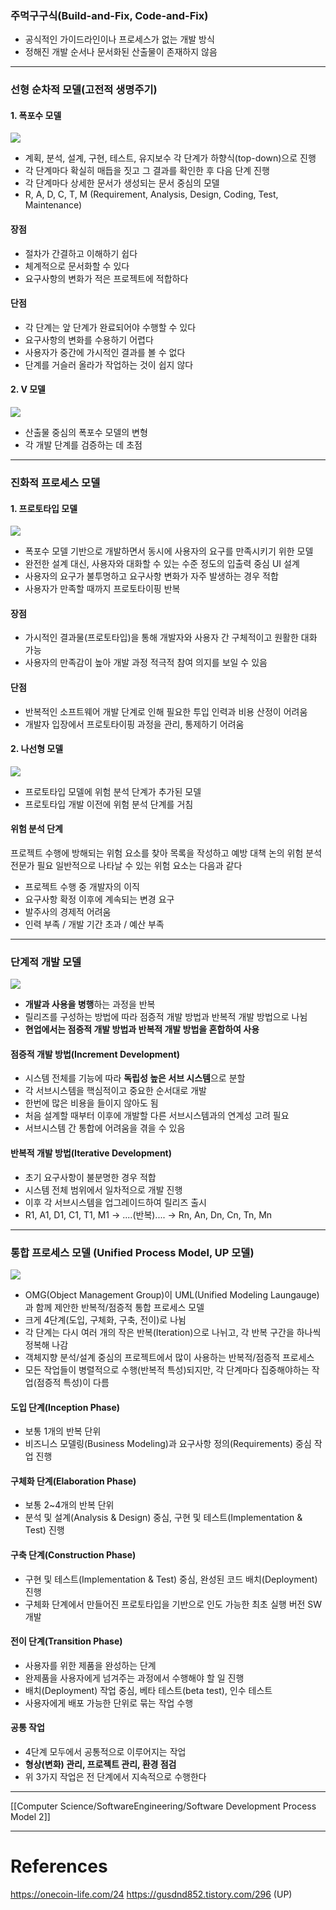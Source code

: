
### 주먹구구식(Build-and-Fix, Code-and-Fix)

- 공식적인 가이드라인이나 프로세스가 없는 개발 방식
- 정해진 개발 순서나 문서화된 산출물이 존재하지 않음

---
### 선형 순차적 모델(고전적 생명주기)

#### 1. 폭포수 모델

![](images/software-engineering/waterfall-model.png)

- 계획, 분석, 설계, 구현, 테스트, 유지보수 각 단계가 하향식(top-down)으로 진행
- 각 단계마다 확실히 매듭을 짓고 그 결과를 확인한 후 다음 단계 진행
- 각 단계마다 상세한 문서가 생성되는 문서 중심의 모델
- R, A, D, C, T, M (Requirement, Analysis, Design, Coding, Test, Maintenance)

#### 장점
- 절차가 간결하고 이해하기 쉽다
- 체계적으로 문서화할 수 있다
- 요구사항의 변화가 적은 프로젝트에 적합하다

#### 단점
- 각 단계는 앞 단계가 완료되어야 수행할 수 있다
- 요구사항의 변화를 수용하기 어렵다
- 사용자가 중간에 가시적인 결과를 볼 수 없다
- 단계를 거슬러 올라가 작업하는 것이 쉽지 않다

#### 2. V 모델

![](images/software-engineering/v-model.png)

- 산출물 중심의 폭포수 모델의 변형 
- 각 개발 단계를 검증하는 데 초점

---

### 진화적 프로세스 모델

#### 1. 프로토타입 모델

![](images/software-engineering/prototype-model.png)

- 폭포수 모델 기반으로 개발하면서 동시에 사용자의 요구를 만족시키기 위한 모델
- 완전한 설계 대신, 사용자와 대화할 수 있는 수준 정도의 입출력 중심 UI 설계
- 사용자의 요구가 불투명하고 요구사항 변화가 자주 발생하는 경우 적합
- 사용자가 만족할 때까지 프로토타이핑 반복

#### 장점
- 가시적인 결과물(프로토타입)을 통해 개발자와 사용자 간 구체적이고 원활한 대화 가능
- 사용자의 만족감이 높아 개발 과정 적극적 참여 의지를 보일 수 있음
#### 단점
- 반복적인 소프트웨어 개발 단계로 인해 필요한 투입 인력과 비용 산정이 어려움
- 개발자 입장에서 프로토타이핑 과정을 관리, 통제하기 어려움

#### 2. 나선형 모델

![](images/software-engineering/spiral-model.png)

- 프로토타입 모델에 위험 분석 단계가 추가된 모델
- 프로토타입 개발 이전에 위험 분석 단계를 거침

#### 위험 분석 단계
프로젝트 수행에 방해되는 위험 요소를 찾아 목록을 작성하고 예방 대책 논의
위험 분석 전문가 필요
일반적으로 나타날 수 있는 위험 요소는 다음과 같다

- 프로젝트 수행 중 개발자의 이직
- 요구사항 확정 이후에 계속되는 변경 요구
- 발주사의 경제적 어려움
- 인력 부족 / 개발 기간 초과 / 예산 부족

---

### 단계적 개발 모델

![](images/software-engineering/phased-dev-model.png)

- **개발과 사용을 병행**하는 과정을 반복
- 릴리즈를 구성하는 방법에 따라 점증적 개발 방법과 반복적 개발 방법으로 나뉨
- **현업에서는 점증적 개발 방법과 반복적 개발 방법을 혼합하여 사용**

#### 점증적 개발 방법(Increment Development)
- 시스템 전체를 기능에 따라 **독립성 높은 서브 시스템**으로 분할
- 각 서브시스템을 핵심적이고 중요한 순서대로 개발
- 한번에 많은 비용을 들이지 않아도 됨
- 처음 설계할 때부터 이후에 개발할 다른 서브시스템과의 연계성 고려 필요
- 서브시스템 간 통합에 어려움을 겪을 수 있음

#### 반복적 개발 방법(Iterative Development)
- 초기 요구사항이 불분명한 경우 적합
- 시스템 전체 범위에서 일차적으로 개발 진행
- 이후 각 서브시스템을 업그레이드하여 릴리즈 출시
- R1, A1, D1, C1, T1, M1 -> ....(반복).... -> Rn, An, Dn, Cn, Tn, Mn

---

### 통합 프로세스 모델 (Unified Process Model, UP 모델)


![](images/software-engineering/up-model.png)

- OMG(Object Management Group)이 UML(Unified Modeling Laungauge)과 함께 제안한 반복적/점증적 통합 프로세스 모델
- 크게 4단계(도입, 구체화, 구축, 전이)로 나뉨
- 각 단계는 다시 여러 개의 작은 반복(Iteration)으로 나뉘고, 각 반복 구간을 하나씩 정복해 나감
- 객체지향 분석/설계 중심의 프로젝트에서 많이 사용하는 반복적/점증적 프로세스
- 모든 작업들이 병렬적으로 수행(반복적 특성)되지만, 각 단계마다 집중해야하는 작업(점증적 특성)이 다름

#### 도입 단계(Inception Phase)
- 보통 1개의 반복 단위
- 비즈니스 모델링(Business Modeling)과 요구사항 정의(Requirements) 중심 작업 진행

#### 구체화 단계(Elaboration Phase)
- 보통 2~4개의 반복 단위
- 분석 및 설계(Analysis & Design) 중심, 구현 및 테스트(Implementation & Test) 진행

#### 구축 단계(Construction Phase)
- 구현 및 테스트(Implementation & Test) 중심, 완성된 코드 배치(Deployment) 진행
- 구체화 단계에서 만들어진 프로토타입을 기반으로 인도 가능한 최초 실행 버전 SW 개발

#### 전이 단계(Transition Phase)
- 사용자를 위한 제품을 완성하는 단계
- 완제품을 사용자에게 넘겨주는 과정에서 수행해야 할 일 진행
- 배치(Deployment) 작업 중심, 베타 테스트(beta test), 인수 테스트
- 사용자에게 배포 가능한 단위로 묶는 작업 수행

#### 공통 작업 
- 4단계 모두에서 공통적으로 이루어지는 작업
- **형상(변화) 관리, 프로젝트 관리, 환경 점검**
- 위 3가지 작업은 전 단계에서 지속적으로 수행한다


--- 

[[Computer Science/SoftwareEngineering/Software Development Process Model 2]]

--- 
# References
https://onecoin-life.com/24
https://gusdnd852.tistory.com/296 (UP)